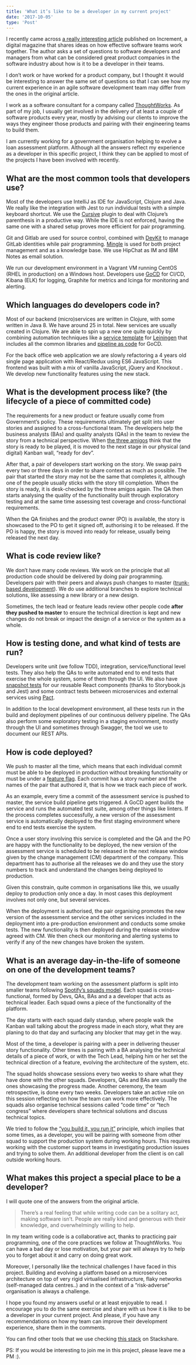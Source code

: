 ```yaml
---
title: 'What it’s like to be a developer in my current project'
date: '2017-10-05'
type: 'Post'
---
```


I recently came across [a really interesting article](https://increment.com/development/what-its-like-to-be-a-developer-at/) published on Increment, a digital magazine that shares ideas on how effective software teams work together. The author asks a set of questions to software developers and managers from what can be considered great product companies in the software industry about how is it to be a developer in their teams.

I don’t work or have worked for a product company, but I thought it would be interesting to answer the same set of questions so that I can see how my current experience in an agile software development team may differ from the ones in the original article.

I work as a software consultant for a company called [ThoughtWorks](https://www.thoughtworks.com/). As part of my job, I usually get involved in the delivery of at least a couple of software products every year, mostly by advising our clients to improve the ways they engineer those products and pairing with their engineering teams to build them.

I am currently working for a government organisation helping to evolve a loan assessment platform. Although all the answers reflect my experience as a developer in this specific project, I think they can be applied to most of the projects I have been involved with recently.

## What are the most common tools that developers use?

Most of the developers use IntelliJ as IDE for JavaScript, Clojure and Java. We really like the integration with Jest to run individual tests with a simple keyboard shortcut. We use the [Cursive](https://cursive-ide.com/) plugin to deal with Clojure’s parenthesis in a productive way. While the IDE is not enforced, having the same one with a shared setup proves more efficient for pair programming.

Git and Gitlab are used for source control, combined with [DevKit](https://github.com/saki/devkit) to manage GitLab identities while pair programming. [Mingle](https://www.thoughtworks.com/mingle/) is used for both project management and as a knowledge base. We use HipChat as IM and IBM Notes as email solution.

We run our development environment in a Vagrant VM running CentOS (RHEL in production) on a Windows host. Developers use [GoCD](https://www.gocd.org/) for CI/CD, Kibana (ELK) for logging, Graphite for metrics and Icinga for monitoring and alerting.

## Which languages do developers code in?

Most of our backend (micro)services are written in Clojure, with some written in Java 8. We have around 25 in total. New services are usually created in Clojure. We are able to spin up a new one quite quickly by combining automation techniques like a [service template](https://www.thoughtworks.com/radar/techniques/tailored-service-template) for [Leiningen](https://leiningen.org/) that includes all the common libraries and [pipeline as code](https://www.thoughtworks.com/radar/techniques/pipelines-as-code) for GoCD.

For the back office web application we are slowly refactoring a 4 years old single page application with React/Redux using ES6 JavaScript. This frontend was built with a mix of vanilla JavaScript, jQuery and Knockout . We develop new functionality features using the new stack.

## What is the development process like? (the lifecycle of a piece of committed code)

The requirements for a new product or feature usually come from Government’s policy. These requirements ultimately get split into user stories and assigned to a cross-functional team. The developers help the business analysts (BAs) and quality analysts (QAs) in the team to review the story from a technical perspective. When [the three amigos](<https://www.agilealliance.org/glossary/three-amigos/#q=~(filters~(postType~(~'page~'post~'aa_book~'aa_event_session~'aa_experience_report~'aa_glossary~'aa_research_paper~'aa_video)~tags~(~'three*20amigos))~searchTerm~'~sort~false~sortDirection~'asc~page~1)>) think that the story is ready to be played, it is moved to the next stage in our physical (and digital) Kanban wall, “ready for dev”.

After that, a pair of developers start working on the story. We swap pairs every two or three days in order to share context as much as possible. The pair that started the story may not be the same that completes it, although one of the people usually sticks with the story till completion. When the story is ready, it is desk-checked by the three amigos again. The QA then starts analysing the quality of the functionality built through exploratory testing and at the same time assessing test coverage and cross-functional requirements.

When the QA finishes and the product owner (PO) is available, the story is showcased to the PO to get it signed off, authorising it to be released. If the PO is happy, the story is moved into ready for release, usually being released the next day.

## What is code review like?

We don’t have many code reviews. We work on the principle that all production code should be delivered by doing pair programming. Developers pair with their peers and always push changes to master ([trunk-based development](https://paulhammant.com/2013/04/05/what-is-trunk-based-development/)). We do use additional branches to explore technical solutions, like assessing a new library or a new design.

Sometimes, the tech lead or feature leads review other people code **after they pushed to master** to ensure the technical direction is kept and new changes do not break or impact the design of a service or the system as a whole.

## How is testing done, and what kind of tests are run?

Developers write unit (we follow TDD), integration, service/functional level tests. They also help the QAs to write automated end to end tests that exercise the whole system, some of them through the UI. We also have [snapshot tests](https://storybook.js.org/testing/structural-testing/) for our reusable React components (thanks to Storybook.js and Jest) and some contract tests between microservices and external services using [Pact](https://docs.pact.io/).

In addition to the local development environment, all these tests run in the build and deployment pipelines of our continuous delivery pipeline. The QAs also perform some exploratory testing in a staging environment, mostly through the UI and sometimes through Swagger, the tool we use to document our REST APIs.

## How is code deployed?

We push to master all the time, which means that each individual commit must be able to be deployed in production without breaking functionality or must be under a [feature flag](https://martinfowler.com/articles/feature-toggles.html). Each commit has a story number and the names of the pair that authored it, that is how we track each piece of work.

As an example, every time a commit of the assessment service is pushed to master, the service build pipeline gets triggered. A GoCD agent builds the service and runs the automated test suite, among other things like linters. If the process completes successfully, a new version of the assessment service is automatically deployed to the first staging environment where end to end tests exercise the system.

Once a user story involving this service is completed and the QA and the PO are happy with the functionality to be deployed, the new version of the assessment service is scheduled to be released in the next release window given by the change management (CM) department of the company. This department has to authorise all the releases we do and they use the story numbers to track and understand the changes being deployed to production.

Given this constrain, quite common in organisations like this, we usually deploy to production only once a day. In most cases this deployment involves not only one, but several services.

When the deployment is authorised, the pair organising promotes the new version of the assessment service and the other services included in the deployment into a pre-production environment and conducts some smoke tests. The new functionality is then deployed during the release window agreed with CM. We then check our monitoring and alerting systems to verify if any of the new changes have broken the system.

## What is an average day-in-the-life of someone on one of the development teams?

The development team working on the assessment platform is split into smaller teams following [Spotify’s squads model](https://medium.com/project-management-learnings/spotify-squad-framework-part-i-8f74bcfcd761). Each squad is cross-functional, formed by Devs, QAs, BAs and a a developer that acts as technical leader. Each squad owns a piece of the functionality of the platform.

The day starts with each squad daily standup, where people walk the Kanban wall talking about the progress made in each story, what they are planing to do that day and surfacing any blocker that may get in the way.

Most of the time, a developer is pairing with a peer in delivering theuser story functionality. Other times is pairing with a BA analysing the technical details of a piece of work, or with the Tech Lead, helping him or her set the technical direction of a feature, evolving the architecture of the system, etc.

The squad holds showcase sessions every two weeks to share what they have done with the other squads. Developers, QAs and BAs are usually the ones showcasing the progress made. Another ceremony, the team retrospective, is done every two weeks. Developers take an active role on this session reflecting on how the team can work more effectively. The squads also organise technical sessions called “code time” or “tech congress” where developers share technical solutions and discuss technical topics.

We tried to follow the [“you build it, you run it”](https://www.thoughtworks.com/insights/blog/there-no-such-thing-devops-team) principle, which implies that some times, as a developer, you will be pairing with someone from other squad to support the production system during working hours. This requires working with the customer support teams in investigating production issues and trying to solve them. An additional developer from the client is on call outside working hours.

## What makes this project a special place to be a developer?

I will quote one of the answers from the original article.

> There’s a real feeling that while writing code can be a solitary act, making software isn’t. People are really kind and generous with their knowledge, and overwhelmingly willing to help.

In my team writing code is a collaborative act, thanks to practicing pair programming, one of the core practices we follow at ThoughtWorks. You can have a bad day or lose motivation, but your pair will always try to help you to forget about it and carry on doing great work.

Moreover, I personally like the technical challenges I have faced in this project. Building and evolving a platform based on a microservices architecture on top of very rigid virtualised infrastructure, flaky networks (self-managed data centres..) and in the context of a “risk-adverse” organisation is always a challenge.

I hope you found my answers useful or at least enjoyable to read. I encourage you to do the same exercise and share with us how it is like to be a developer in your current project. And please, if you have any recommendations on how my team can improve their development experience, share them in the comments.

You can find other tools that we use checking [this stack](https://stackshare.io/portovep/loan-assessment-platform) on Stackshare.

PS: If you would be interesting to join me in this project, please leave me a PM :).
